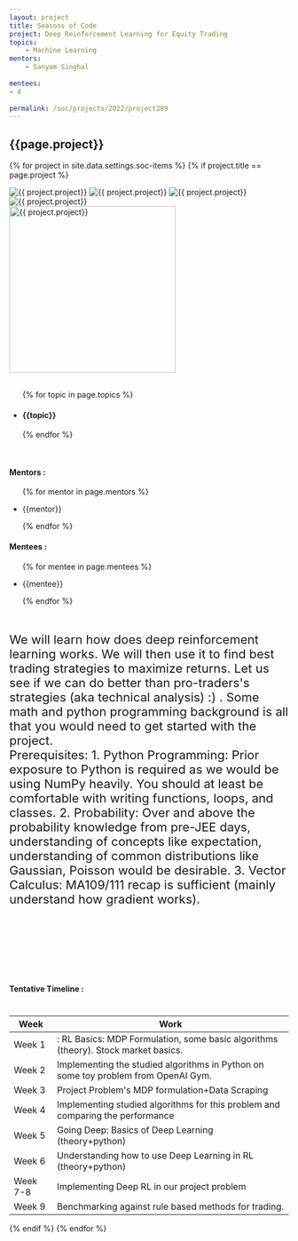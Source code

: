 ```yaml
---
layout: project
title: Seasons of Code
project: Deep Reinforcement Learning for Equity Trading
topics:
    - Machine Learning
mentors:
    - Sanyam Singhal
    
mentees:
- 4
    
permalink: /soc/projects/2022/project289
---
```


<h2 class="display1 m-3 p-3 text-center project-title">{{page.project}}</h2>

{% for project in site.data.settings.soc-items %}
{% if project.title == page.project %}

<div class ="img-soc d-block"> 
    <img src="{{ site.baseurl }}/{{ project.image }}" alt="{{ project.project}}" class="image-1">
    <img src="{{ site.baseurl }}/{{ project.image }}" alt="{{ project.project}}" class="image-2">
    <img src="{{ site.baseurl }}/{{ project.image }}" alt="{{ project.project}}" class="image-3">
    <img src="{{ site.baseurl }}/{{ project.image }}" alt="{{ project.project}}" class="image-4">
</div>
<div class = "mobile-img-soc">
  <img src="{{ site.baseurl }}/{{ project.image }}"  width = "300" height="300" alt="{{ project.project}}" class="border rounded">
  </div>
<div >
    <br>
    <ul>
        {% for topic in page.topics %}
        <li><h4 class="text-primary text-center topics">{{topic}}</h4></li>
        {% endfor %}
    </ul>
    <br>
    <h4 class="display3  ">Mentors :</h4> 
    <ul>
        {% for mentor in page.mentors %}
        <li><p class="lead">{{mentor}}</p></li>
        {% endfor %}
    </ul>
    <h4 class="display3  ">Mentees :</h4> 
    <ul>
        {% for mentee in page.mentees %}
        <li><p class="lead">{{mentee}}</p></li>
        {% endfor %}
    </ul>
</div>
<div class = "project-desc" style = "margin-bottom: 140px">
    <p class="display3" style = "font-size:22px;" >
        <br>
    We will learn how does deep reinforcement learning works. We will then use it to find best trading strategies to maximize returns. Let us see if we can do better than pro-traders's strategies (aka technical analysis) :) . Some math and python programming background is all that you would need to get started with the project. 
<br>
Prerequisites:
1. Python Programming: Prior exposure to Python is required as we would be using NumPy heavily. You should at least be comfortable with writing functions, loops, and classes.
2. Probability: Over and above the probability knowledge from pre-JEE days, understanding of concepts like expectation, understanding of common distributions like Gaussian, Poisson would be desirable.
3. Vector Calculus: MA109/111 recap is sufficient (mainly understand how gradient works).
        <br>
    </p>
</div>
<div class = "d-flex flex-wrap">
<div>
    <h4 class="display3" style="margin:40px 0px 40px 0px;">Tentative Timeline :</h4>
    <table class="table table-striped">
    <thead>
        <tr>
        <th>Week</th>
        <th>Work</th>
        </tr>
    </thead>
    <tbody>
    <tr>
      <td  >Week 1</td>
      <td>: RL Basics: MDP Formulation, some basic algorithms (theory). Stock market basics.</td>
    </tr>
    <tr>
      <td>Week 2</td>
      <td> Implementing the studied algorithms in Python on some toy problem from OpenAI Gym.</td>
    </tr>
    <tr>
      <td>Week 3</td>
      <td>Project Problem's MDP formulation+Data Scraping</td>
    </tr>
    <tr>
      <td>Week 4</td>
      <td> Implementing studied algorithms for this problem and comparing the performance</td>
    </tr>
    <tr>
      <td>Week 5</td>
      <td>Going Deep: Basics of Deep Learning (theory+python)</td>
    </tr>
    <tr>
      <td>Week 6</td>
      <td>Understanding how to use Deep Learning in RL (theory+python)</td>
    </tr>
    <tr>
      <td>Week 7-8</td>
      <td>Implementing Deep RL in our project problem</td>
    </tr>
    <tr>
      <td>Week 9</td>
      <td>Benchmarking against rule based methods for trading.</td>
    </tr>
    </tbody>
    </table>
</div>
</div>
{% endif %}
{% endfor %}
 